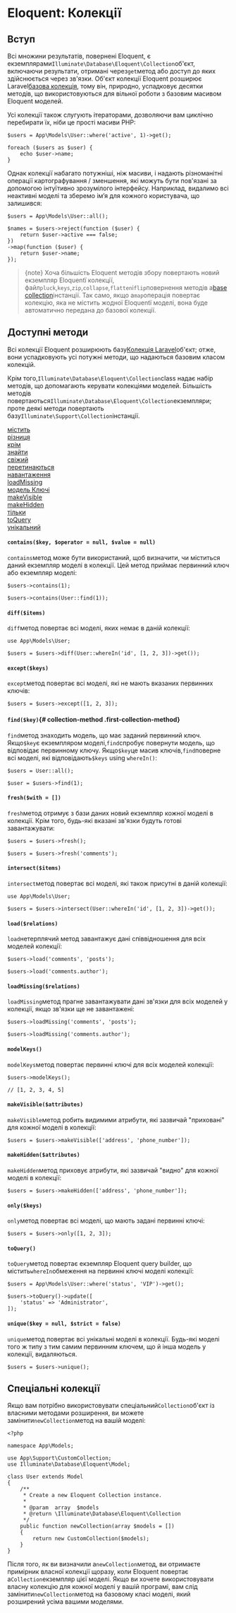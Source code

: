 # Eloquent: Колекції

[comment]: <> (-   [Вступ]&#40;#introduction&#41;)

[comment]: <> (-   [Доступні методи]&#40;#available-methods&#41;)

[comment]: <> (-   [Кастомні колекції]&#40;#custom-collections&#41;)

<a name="introduction"></a>

## Вступ

Всі множини результатів, повернені Eloquent, є екземплярами`Illuminate\Database\Eloquent\Collection`об'єкт, включаючи результати, отримані через`get`метод або доступ до яких здійснюється через зв'язки. Об'єкт колекції Eloquent розширює Laravel[базова колекція](/docs/{{version}}/collections), тому він, природно, успадковує десятки методів, що використовуються для вільної роботи з базовим масивом Eloquent моделей.

Усі колекції також слугують ітераторами, дозволяючи вам циклічно перебирати їх, ніби це прості масиви PHP:

    $users = App\Models\User::where('active', 1)->get();

    foreach ($users as $user) {
        echo $user->name;
    }

Однак колекції набагато потужніші, ніж масиви, і надають різноманітні операції картографування / зменшення, які можуть бути пов'язані за допомогою інтуїтивно зрозумілого інтерфейсу. Наприклад, видалимо всі неактивні моделі та зберемо ім’я для кожного користувача, що залишився:

    $users = App\Models\User::all();

    $names = $users->reject(function ($user) {
        return $user->active === false;
    })
    ->map(function ($user) {
        return $user->name;
    });

> {note} Хоча більшість Eloquent методів збору повертають новий екземпляр Eloquentї колекції, файл`pluck`,`keys`,`zip`,`collapse`,`flatten`і`flip`повернення методів a[base collection](/docs/{{version}}/collections)інстанції. Так само, якщо a`map`операція повертає колекцію, яка не містить жодної Eloquentї моделі, вона буде автоматично передана до базової колекції.

<a name="available-methods"></a>

## Доступні методи

Всі колекції Eloquent розширюють базу[Колекція Laravel](/docs/{{version}}/collections#available-methods)об'єкт; отже, вони успадковують усі потужні методи, що надаються базовим класом колекцій.

Крім того,`Illuminate\Database\Eloquent\Collection`class надає набір методів, що допомагають керувати колекціями моделей. Більшість методів повертаються`Illuminate\Database\Eloquent\Collection`екземпляри; проте деякі методи повертають базу`Illuminate\Support\Collection`інстанції.

<style>
    #collection-method-list > p {
        column-count: 1; -moz-column-count: 1; -webkit-column-count: 1;
        column-gap: 2em; -moz-column-gap: 2em; -webkit-column-gap: 2em;
    }

    #collection-method-list a {
        display: block;
    }
</style>

<div id="collection-method-list" markdown="1">

[містить](#method-contains)[різниця](#method-diff)[крім](#method-except)[знайти](#method-find)[свіжий](#method-fresh)[перетинаються](#method-intersect)[навантаження](#method-load)[loadMissing](#method-loadMissing)[модель Ключі](#method-modelKeys)[makeVisible](#method-makeVisible)[makeHidden](#method-makeHidden)[тільки](#method-only)[toQuery](#method-toquery)[унікальний](#method-unique)

</div>

<a name="method-contains"></a>

#### `contains($key, $operator = null, $value = null)`

`contains`метод може бути використаний, щоб визначити, чи міститься даний екземпляр моделі в колекції. Цей метод приймає первинний ключ або екземпляр моделі:

    $users->contains(1);

    $users->contains(User::find(1));

<a name="method-diff"></a>

#### `diff($items)`

`diff`метод повертає всі моделі, яких немає в даній колекції:

    use App\Models\User;

    $users = $users->diff(User::whereIn('id', [1, 2, 3])->get());

<a name="method-except"></a>

#### `except($keys)`

`except`метод повертає всі моделі, які не мають вказаних первинних ключів:

    $users = $users->except([1, 2, 3]);

<a name="method-find"></a>

#### `find($key)`{# collection-method .first-collection-method}

`find`метод знаходить модель, що має заданий первинний ключ. Якщо`$key`є екземпляром моделі,`find`спробує повернути модель, що відповідає первинному ключу. Якщо`$key`це масив ключів,`find`поверне всі моделі, які відповідають`$keys` using `whereIn()`:

    $users = User::all();

    $user = $users->find(1);

<a name="method-fresh"></a>

#### `fresh($with = [])`

`fresh`метод отримує з бази даних новий екземпляр кожної моделі в колекції. Крім того, будь-які вказані зв'язки будуть готові завантажувати:

    $users = $users->fresh();

    $users = $users->fresh('comments');

<a name="method-intersect"></a>

#### `intersect($items)`

`intersect`метод повертає всі моделі, які також присутні в даній колекції:

    use App\Models\User;

    $users = $users->intersect(User::whereIn('id', [1, 2, 3])->get());

<a name="method-load"></a>

#### `load($relations)`

`load`нетерплячий метод завантажує дані співвідношення для всіх моделей колекції:

    $users->load('comments', 'posts');

    $users->load('comments.author');

<a name="method-loadMissing"></a>

#### `loadMissing($relations)`

`loadMissing`метод прагне завантажувати дані зв'язки для всіх моделей у колекції, якщо зв'язки ще не завантажені:

    $users->loadMissing('comments', 'posts');

    $users->loadMissing('comments.author');

<a name="method-modelKeys"></a>

#### `modelKeys()`

`modelKeys`метод повертає первинні ключі для всіх моделей колекції:

    $users->modelKeys();

    // [1, 2, 3, 4, 5]

<a name="method-makeVisible"></a>

#### `makeVisible($attributes)`

`makeVisible`метод робить видимими атрибути, які зазвичай "приховані" для кожної моделі в колекції:

    $users = $users->makeVisible(['address', 'phone_number']);

<a name="method-makeHidden"></a>

#### `makeHidden($attributes)`

`makeHidden`метод приховує атрибути, які зазвичай "видно" для кожної моделі в колекції:

    $users = $users->makeHidden(['address', 'phone_number']);

<a name="method-only"></a>

#### `only($keys)`

`only`метод повертає всі моделі, що мають задані первинні ключі:

    $users = $users->only([1, 2, 3]);

<a name="method-toquery"></a>

#### `toQuery()`

`toQuery`метод повертає екземпляр Eloquent query builder, що містить`whereIn`обмеження на первинні ключі моделі колекції:

    $users = App\Models\User::where('status', 'VIP')->get();

    $users->toQuery()->update([
        'status' => 'Administrator',
    ]);

<a name="method-unique"></a>

#### `unique($key = null, $strict = false)`

`unique`метод повертає всі унікальні моделі в колекції. Будь-які моделі того ж типу з тим самим первинним ключем, що й інша модель у колекції, видаляються.

    $users = $users->unique();

<a name="custom-collections"></a>

## Спеціальні колекції

Якщо вам потрібно використовувати спеціальний`Collection`об'єкт із власними методами розширення, ви можете замінити`newCollection`метод на вашій моделі:

    <?php

    namespace App\Models;

    use App\Support\CustomCollection;
    use Illuminate\Database\Eloquent\Model;

    class User extends Model
    {
        /**
         * Create a new Eloquent Collection instance.
         *
         * @param  array  $models
         * @return \Illuminate\Database\Eloquent\Collection
         */
        public function newCollection(array $models = [])
        {
            return new CustomCollection($models);
        }
    }

Після того, як ви визначили a`newCollection`метод, ви отримаєте примірник власної колекції щоразу, коли Eloquent повертає a`Collection`екземпляр цієї моделі. Якщо ви хочете використовувати власну колекцію для кожної моделі у вашій програмі, вам слід замінити`newCollection`метод на базовому класі моделі, який розширений усіма вашими моделями.
